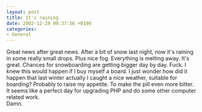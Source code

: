 ```yaml
---
layout: post
title: It's raining
date: 2002-12-28 09:37:56 +0100
categories:
- General
---
```

<p>Great news after great news. After a bit of snow last night, now it's raining in some really small drops. Plus nice fog. Everything is melting away. It's great. Chances for snowboarding are getting bigger day by day. Fuck. I knew this would happen if I buy myself a board. I just wonder how did it happen that last winter actually I caught a nice weather, suitable for boarding? Probably to raise my appetite. To make the pill even more bitter.<br />
It seems like a perfect day for upgrading PHP and do some other computer related work.<br />
Damn.</p>
